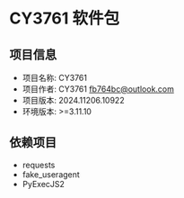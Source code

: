 # CY3761 软件包

## 项目信息
+ 项目名称: CY3761
+ 项目作者: CY3761 <fb764bc@outlook.com>
+ 项目版本: 2024.11206.10922
+ 环境版本: >=3.11.10

## 依赖项目
+ requests
+ fake_useragent
+ PyExecJS2

